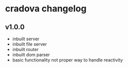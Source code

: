 # cradova changelog

## v1.0.0

- inbuilt server
- inbuilt file server
- inbuilt router
- inbuilt dom parser
- basic functionality not proper way to handle reactivity
